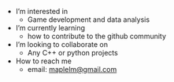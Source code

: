 
- I’m interested in
  - Game development and data analysis
- I’m currently learning
  - how to contribute to the github community
- I’m looking to collaborate on
  - Any C++ or python projects
- How to reach me
  - email: maplelm@gmail.com

<!---
maplelm/maplelm is a ✨ special ✨ repository because its `README.md` (this file) appears on your GitHub profile.
You can click the Preview link to take a look at your changes.
--->
